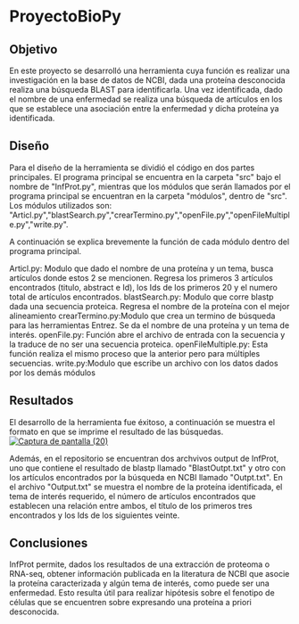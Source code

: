 # ProyectoBioPy

## Objetivo

En este proyecto se desarrolló una herramienta cuya función es realizar una investigación en la base de datos de NCBI, dada una proteína desconocida realiza una búsqueda BLAST para identificarla. Una vez identificada, dado el nombre de una enfermedad se realiza una búsqueda de artículos en los que se establece una asociación entre la enfermedad y dicha proteína ya identificada.

## Diseño

Para el diseño de la herramienta se dividió el código en dos partes principales. El programa principal se encuentra en la carpeta "src" bajo el nombre de "InfProt.py", mientras que los módulos que serán llamados por el programa principal se encuentran en la carpeta "módulos", dentro de "src". Los módulos utilizados son: "Articl.py","blastSearch.py","crearTermino.py","openFile.py","openFileMultiple.py","write.py".

A continuación se explica brevemente la función de cada módulo dentro del programa principal.

Articl.py: Modulo que dado el nombre de una proteína y un tema, busca artículos donde estos 2 se mencionen. Regresa los primeros 3 artículos encontrados (titulo, abstract e Id), los Ids de los primeros 20 y el numero total de artículos encontrados. blastSearch.py: Modulo que corre blastp dada una secuencia proteica. Regresa el nombre de la proteína con el mejor alineamiento crearTermino.py:Modulo que crea un termino de búsqueda para las herramientas Entrez. Se da el nombre de una proteína y un tema de interés. openFile.py: Función abre el archivo de entrada con la secuencia y la traduce de no ser una secuencia proteica. openFileMultiple.py: Esta función realiza el mismo proceso que la anterior pero para múltiples secuencias. write.py:Modulo que escribe un archivo con los datos dados por los demás módulos

## Resultados

El desarrollo de la herramienta fue éxitoso, a continuación se muestra el formato en que se imprime el resultado de las búsquedas. [![Captura de pantalla (20)](https://user-images.githubusercontent.com/100377560/206542304-b8fbd92d-dda1-439b-9b2b-1487fdeaee36.png)](https://user-images.githubusercontent.com/100377560/206542304-b8fbd92d-dda1-439b-9b2b-1487fdeaee36.png)

Además, en el repositorio se encuentran dos archvivos output de InfProt, uno que contiene el resultado de blastp llamado "BlastOutpt.txt" y otro con los artículos encontrados por la búsqueda en NCBI llamado "Outpt.txt". En el archivo "Output.txt" se muestra el nombre de la proteína identificada, el tema de interés requerido, el número de artículos encontrados que establecen una relación entre ambos, el título de los primeros tres encontrados y los Ids de los siguientes veinte.

## Conclusiones

InfProt permite, dados los resultados de una extracción de proteoma o RNA-seq, obtener información publicada en la literatura de NCBI que asocie la proteína caracterizada y algún tema de interés, como puede ser una enfermedad. Esto resulta útil para realizar hipótesis sobre el fenotipo de células que se encuentren sobre expresando una proteína a priori desconocida.


